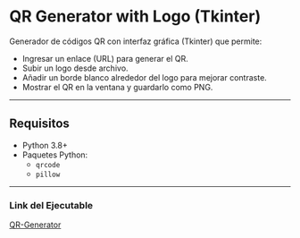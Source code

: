 # QR Generator with Logo (Tkinter)

Generador de códigos QR con interfaz gráfica (Tkinter) que permite:
- Ingresar un enlace (URL) para generar el QR.
- Subir un logo desde archivo.
- Añadir un borde blanco alrededor del logo para mejorar contraste.
- Mostrar el QR en la ventana y guardarlo como PNG.

---

## Requisitos
- Python 3.8+  
- Paquetes Python:
  - `qrcode`
  - `pillow`
 
---

### Link del Ejecutable

[QR-Generator](https://mega.nz/file/VtJDiY4Y#LsIfaZhCzYO-REdd_XDhIZBEZUaW94OskoxujciMTII)
